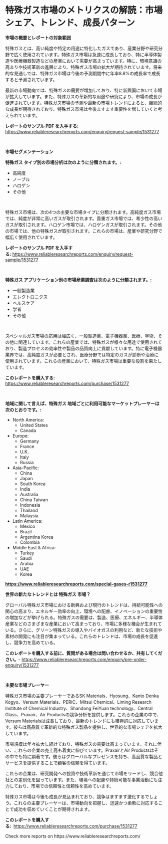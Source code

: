 <p><h1>特殊ガス市場のメトリクスの解読：市場シェア、トレンド、成長パターン</h1></p><p><strong>市場の概要とレポートの対象範囲</strong></p>
<p><p>特殊ガスとは、高い純度や特定の用途に特化したガスであり、産業分野や研究分野で広く使用されています。特殊ガス市場は急速に成長しており、特に半導体製造や医療機器製造などの産業において需要が高まっています。特に、環境意識の高まりや技術革新の進展により、特殊ガス市場の拡大が期待されています。将来的な見通しでは、特殊ガス市場は今後の予測期間中に年率8.8%の成長率で成長すると予測されています。</p><p>最新の市場動向では、特殊ガスの需要が増加しており、特に新興国において市場が拡大しています。また、特殊ガスの革新的な用途や研究により、市場の成長が促進されています。特殊ガス市場の予測や最新の市場トレンドによると、継続的な成長が期待されており、特殊ガス市場は今後ますます重要性を増していくと考えられています。</p></p>
<p><strong>レポートのサンプル PDF を入手する:</strong> <a href="https://www.reliableresearchreports.com/enquiry/request-sample/1531277">https://www.reliableresearchreports.com/enquiry/request-sample/1531277</a></p>
<p>&nbsp;</p>
<p><strong>市場セグメンテーション</strong></p>
<p><strong>特殊ガス タイプ別の市場分析は次のように分類されます。:</strong></p>
<p><ul><li>高純度</li><li>ノーブル</li><li>ハロゲン</li><li>その他</li></ul></p>
<p>&nbsp;</p>
<p><p>特殊ガス市場は、次の4つの主要な市場タイプに分類されます。高純度ガス市場では、純度が非常に高いガスが取引されます。貴重ガス市場では、希少性の高いガスが取引されます。ハロゲン市場では、ハロゲンガスが取引されます。その他の市場では、他の特殊ガスが取引されます。これらの市場は、産業や研究分野で幅広く使用されています。</p></p>
<p><strong>レポートのサンプル PDF を入手する:</strong>&nbsp;<a href="https://www.reliableresearchreports.com/enquiry/request-sample/1531277">https://www.reliableresearchreports.com/enquiry/request-sample/1531277</a></p>
<p>&nbsp;</p>
<p><strong> 特殊ガス アプリケーション別の市場産業調査は次のように分類されます。:</strong></p>
<p><ul><li>一般製造業</li><li>エレクトロニクス</li><li>ヘルスケア</li><li>学者</li><li>その他</li></ul></p>
<p>&nbsp;</p>
<p><p>スペシャルガス市場の応用は幅広く、一般製造業、電子機器業、医療、学術、その他に関連しています。これらの産業では、特殊ガスが様々な用途で使用されており、製造プロセスの効率性や製品の品質向上に貢献しています。特に電子機器業界では、高純度ガスが必要とされ、医療分野では特定のガスが診断や治療に使用されています。これらの産業において、特殊ガス市場は重要な役割を果たしています。</p></p>
<p><strong>このレポートを購入する:</strong>&nbsp; <a href="https://www.reliableresearchreports.com/purchase/1531277">https://www.reliableresearchreports.com/purchase/1531277</a></p>
<p>&nbsp;</p>
<p><strong>地域に関して言えば、特殊ガス 地域ごとに利用可能なマーケットプレーヤーは次のとおりです。:</strong></p>
<p><ul>
    <li>
        North America:
        <ul>
            <li>United States</li>
            <li>Canada</li>
        </ul>
    </li>
    <li>
        Europe:
        <ul>
            <li>Germany</li>
            <li>France</li>
            <li>U.K.</li>
            <li>Italy</li>
            <li>Russia</li>
        </ul>
    </li>
    <li>
        Asia-Pacific:
        <ul>
            <li>China</li>
            <li>Japan</li>
            <li>South Korea</li>
            <li>India</li>
            <li>Australia</li>
            <li>China Taiwan</li>
            <li>Indonesia</li>
            <li>Thailand</li>
            <li>Malaysia</li>
        </ul>
    </li>
    <li>
        Latin America:
        <ul>
            <li>Mexico</li>
            <li>Brazil</li>
            <li>Argentina Korea</li>
            <li>Colombia</li>
        </ul>
    </li>
    <li>
        Middle East & Africa:
        <ul>
            <li>Turkey</li>
            <li>Saudi</li>
            <li>Arabia</li>
            <li>UAE</li>
            <li>Korea</li>
        </ul>
    </li>
    </ul></p>
<p><strong><a href="https://www.reliableresearchreports.com/special-gases-r1531277">https://www.reliableresearchreports.com/special-gases-r1531277</a></strong>&nbsp;</p>
<p><strong>世界の新たなトレンドとは 特殊ガス 市場？</strong></p>
<p><p>グローバル特殊ガス市場における新興および現行のトレンドは、持続可能性への関心の高まり、エネルギー効率の向上、環境への配慮、イノベーションの重要性の増加などが挙げられる。特殊ガスの需要は、製造、医療、エネルギー、半導体産業などのさまざまな産業において高まっており、市場に多様な機会が生まれている。さらに、グリーン特殊ガスの導入やバイオガスの利用など、新たな技術や素材の開発にも注目が集まっている。これらのトレンドは、市場の成長を促進し、競争力を高めている。</p></p>
<p><strong>このレポートを購入する前に、質問がある場合は問い合わせるか、共有してください。</strong>- <a href="https://www.reliableresearchreports.com/enquiry/pre-order-enquiry/1531277">https://www.reliableresearchreports.com/enquiry/pre-order-enquiry/1531277</a></p>
<p>&nbsp;</p>
<p><strong>主要な市場プレーヤー</strong></p>
<p><p>特殊ガス市場の主要プレーヤーであるSK Materials、Hyosung、Kanto Denka Kogyo、Versum Materials、PERIC、Mitsui Chemical、Liming Research Institute of Chemical Industry、Shandong FeiYuan technology、Central Glass、Praxair、Air Productsの競争分析を提供します。これらの企業の中で、Versum Materialsは成長しており、最新のトレンドにも積極的に対応しています。彼らは高品質で革新的な特殊ガス製品を提供し、世界的な市場シェアを拡大しています。</p><p>市場規模は年々拡大し続けており、特殊ガスの需要は高まっています。それに伴い、これらの企業の売上高も着実に伸びています。PraxairとAir Productsはその中でも特に顕著です。彼らはグローバルなプレゼンスを持ち、高品質な製品とサービスを提供することで顧客の信頼を得ています。</p><p>これらの企業は、研究開発への投資や技術革新を通じて市場をリードし、競合他社との差別化を図っています。また、環境への配慮や持続可能な事業活動にも注力しており、市場での信頼性と信頼性を高めています。</p><p>特殊ガス市場は今後も成長が見込まれており、競争はますます激化するでしょう。これらの主要プレーヤーは、市場動向を把握し、迅速かつ柔軟に対応することで成功を収めていくことが期待されます。</p></p>
<p><strong>このレポートを購入する:</strong>&nbsp;&nbsp;<a href="https://www.reliableresearchreports.com/purchase/1531277">https://www.reliableresearchreports.com/purchase/1531277</a></p>
<p>Check more reports on https://www.reliableresearchreports.com/</p>